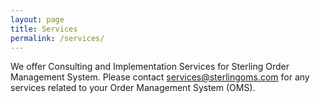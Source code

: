 ```yaml
---
layout: page
title: Services
permalink: /services/
---
```


We offer Consulting and Implementation Services for Sterling Order Management System. Please contact <a href="mailto:services@sterlingoms.com">services@sterlingoms.com</a> for any services related to your Order Management System (OMS).

